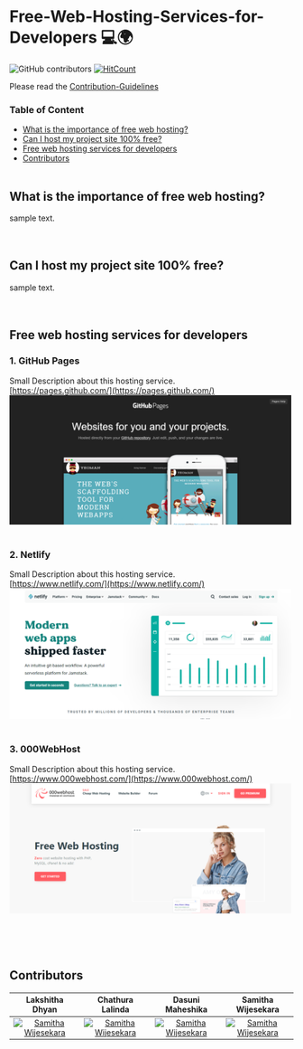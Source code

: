 # Free-Web-Hosting-Services-for-Developers 💻🌍

<img alt="GitHub contributors" src="https://img.shields.io/github/contributors/samithawijesekara/Free-WebHosting-Services-for-Developers?color=green&logo=Github"> [![HitCount](http://hits.dwyl.com/samithawijesekara/Free-WebHosting-Services-for-Developers.svg)](http://hits.dwyl.com/samithawijesekara/Free-WebHosting-Services-for-Developers)

Please read the [Contribution-Guidelines](contribution.md)

### Table of Content
- [What is the importance of free web hosting?](#What)<br>
- [Can I host my project site 100% free?](#free)<br>
- [Free web hosting services for developers](#services)<br>
- [Contributors](#contributors)<br><br>


## What is the importance of free web hosting?<a name="What"/>
sample text.<br><br><br>

## Can I host my project site 100% free?<a name="free"/>
sample text.<br><br><br>

## Free web hosting services for developers<a name="services"/>

### 1. GitHub Pages<br>
 Small Description about this hosting service.<br>
 [https://pages.github.com/](https://pages.github.com/)<br>
 <img src="img/githubpages.PNG" width="500"><br><br>

### 2. Netlify<br>
 Small Description about this hosting service.<br> 
 [https://www.netlify.com/](https://www.netlify.com/)<br>
 <img src="img/netlify.PNG" width="500"><br><br>

### 3. 000WebHost<br>
 Small Description about this hosting service.<br> 
 [https://www.000webhost.com/](https://www.000webhost.com/)<br>
 <img src="img/000webhost.PNG" width="500"><br><br>



<br><br>
## Contributors<a name="contributors"/>
| Lakshitha Dhyan  |    Chathura Lalinda    | Dasuni Maheshika  |    Samitha Wijesekara    |
| -------------    | ------------- | -------------    | ------------- |
| <div align="center"><a href="https://github.com/samithawijesekara"><img src="https://i.postimg.cc/Xv9YYh1r/samithawijesekara.png" width="100" alt="Samitha Wijesekara"></a></div>     | <div align="center"><a href="https://github.com/samithawijesekara"><img src="https://i.postimg.cc/Xv9YYh1r/samithawijesekara.png" width="100" alt="Samitha Wijesekara"></a></div>  | <div align="center"><a href="https://github.com/samithawijesekara"><img src="https://i.postimg.cc/Xv9YYh1r/samithawijesekara.png" width="100" alt="Samitha Wijesekara"></a></div>     | <div align="center"><a href="https://github.com/samithawijesekara"><img src="https://i.postimg.cc/Xv9YYh1r/samithawijesekara.png" width="100" alt="Samitha Wijesekara"></a></div>  |


